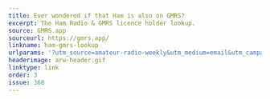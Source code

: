 ```yaml
---
title: Ever wondered if that Ham is also on GMRS?
excerpt: The Ham Radio & GMRS licence holder lookup.
source: GMRS.app
sourceurl: https://gmrs.app/
linkname: ham-gmrs-lookup
urlparams: '?utm_source=amateur-radio-weekly&utm_medium=email&utm_campaign=newsletter'
headerimage: arw-header.gif
linktype: link
order: 3
issue: 360
---
```

